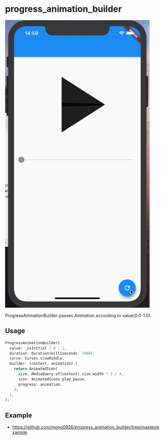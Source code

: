 # progress_animation_builder

![gif](gif/gif.gif)

ProgressAnimationBuilder passes Animation<double> according to value(0.0-1.0).

## Usage

```dart
ProgressAnimationBuilder(
  value: _isInitial ? 0 : 1,
  duration: Duration(milliseconds: 1000),
  curve: Curves.slowMiddle,
  builder: (context, animation) {
    return AnimatedIcon(
      size: MediaQuery.of(context).size.width * 3 / 4,
      icon: AnimatedIcons.play_pause,
      progress: animation,
    );
  },
);
```

## Example

- https://github.com/mono0926/progress_animation_builder/tree/master/example

